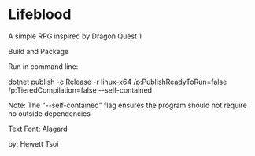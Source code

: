 # Lifeblood
A simple RPG inspired by Dragon Quest 1

Build and Package

Run in command line: 

dotnet publish -c Release -r linux-x64 /p:PublishReadyToRun=false /p:TieredCompilation=false --self-contained

Note: The "--self-contained" flag ensures the program should not require no outside dependencies


Text Font: Alagard

by: Hewett Tsoi
